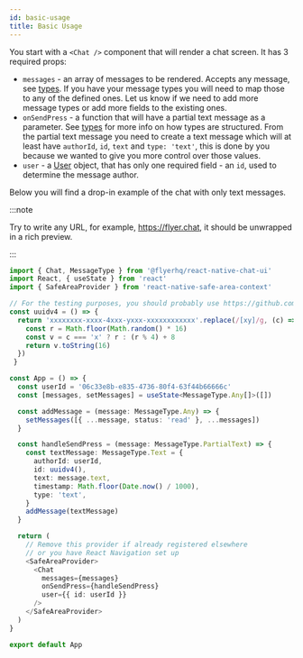 ```yaml
---
id: basic-usage
title: Basic Usage
---
```


You start with a `<Chat />` component that will render a chat screen. It has 3 required props:

* `messages` - an array of messages to be rendered. Accepts any message, see [types](types). If you have your message types you will need to map those to any of the defined ones. Let us know if we need to add more message types or add more fields to the existing ones.
* `onSendPress` - a function that will have a partial text message as a parameter. See [types](types) for more info on how types are structured. From the partial text message you need to create a text message which will at least have `authorId`, `id`, `text` and `type: 'text'`, this is done by you because we wanted to give you more control over those values.
* `user` - a [User](types#user) object, that has only one required field - an `id`, used to determine the message author.

Below you will find a drop-in example of the chat with only text messages.

:::note

Try to write any URL, for example, https://flyer.chat, it should be unwrapped in a rich preview.

:::

```ts
import { Chat, MessageType } from '@flyerhq/react-native-chat-ui'
import React, { useState } from 'react'
import { SafeAreaProvider } from 'react-native-safe-area-context'

// For the testing purposes, you should probably use https://github.com/uuidjs/uuid
const uuidv4 = () => {
  return 'xxxxxxxx-xxxx-4xxx-yxxx-xxxxxxxxxxxx'.replace(/[xy]/g, (c) => {
    const r = Math.floor(Math.random() * 16)
    const v = c === 'x' ? r : (r % 4) + 8
    return v.toString(16)
  })
 }

const App = () => {
  const userId = '06c33e8b-e835-4736-80f4-63f44b66666c'
  const [messages, setMessages] = useState<MessageType.Any[]>([])

  const addMessage = (message: MessageType.Any) => {
    setMessages([{ ...message, status: 'read' }, ...messages])
  }

  const handleSendPress = (message: MessageType.PartialText) => {
    const textMessage: MessageType.Text = {
      authorId: userId,
      id: uuidv4(),
      text: message.text,
      timestamp: Math.floor(Date.now() / 1000),
      type: 'text',
    }
    addMessage(textMessage)
  }

  return (
    // Remove this provider if already registered elsewhere
    // or you have React Navigation set up
    <SafeAreaProvider>
      <Chat
        messages={messages}
        onSendPress={handleSendPress}
        user={{ id: userId }}
      />
    </SafeAreaProvider>
  )
}

export default App
```
